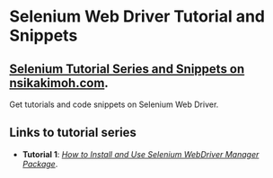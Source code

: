 # Selenium Web Driver Tutorial and Snippets

## [Selenium Tutorial Series and Snippets on nsikakimoh.com](https://nsikakimoh.com).

Get tutorials and code snippets on Selenium Web Driver.

## Links to tutorial series

- __Tutorial 1__: *[How to Install and Use Selenium WebDriver Manager Package](https://nsikakimoh.com/blog/use-python-webdriver-manager-package-chrome)*.
